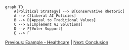 ```mermaid
graph TD
    A[Political Strategy] --> B[Conservative Rhetoric]
    A --> C[Liberal AI Policies]
    B --> D[Appeal to Traditional Values]
    C --> E[Implement AI Solutions]
    D --> F[Voter Support]
    E --> F
```
[Previous: Example - Healthcare](07_example_healthcare.md) | [Next: Conclusion](09_conclusion.md)
